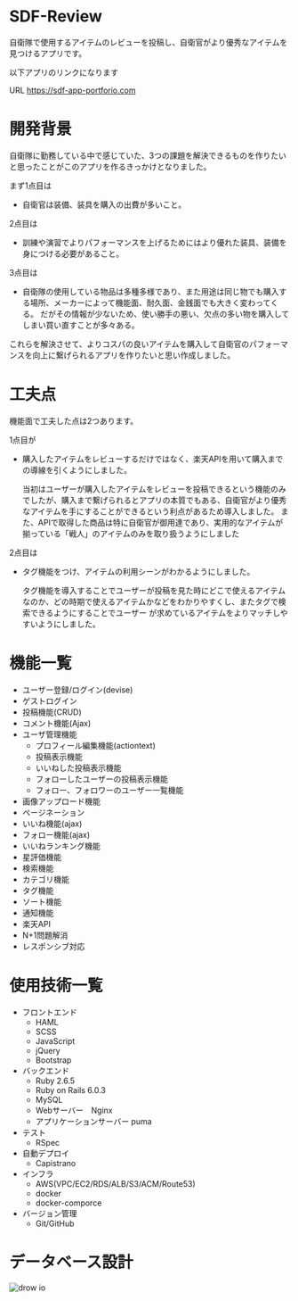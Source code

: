# SDF-Review
自衛隊で使用するアイテムのレビューを投稿し、自衛官がより優秀なアイテムを見つけるアプリです。

以下アプリのリンクになります

URL https://sdf-app-portforio.com

# 開発背景
自衛隊に勤務している中で感じていた、3つの課題を解決できるものを作りたいと思ったことがこのアプリを作るきっかけとなりました。

まず1点目は
* 自衛官は装備、装具を購入の出費が多いこと。

2点目は

* 訓練や演習でよりパフォーマンスを上げるためにはより優れた装具、装備を身につける必要があること。

3点目は

* 自衛隊の使用している物品は多種多様であり、また用途は同じ物でも購入する場所、メーカーによって機能面、耐久面、金銭面でも大きく変わってくる。
だがその情報が少ないため、使い勝手の悪い、欠点の多い物を購入してしまい買い直すことが多々ある。

これらを解決させて、よりコスパの良いアイテムを購入して自衛官のパフォーマンスを向上に繋げられるアプリを作りたいと思い作成しました。


# 工夫点
機能面で工夫した点は2つあります。

1点目が
* 購入したアイテムをレビューするだけではなく、楽天APIを用いて購入までの導線を引くようにしました。

  当初はユーザーが購入したアイテムをレビューを投稿できるという機能のみでしたが、購入まで繋げられるとアプリの本質でもある、自衛官がより優秀なアイテムを手にすることができるという利点があるため導入しました。
また、APIで取得した商品は特に自衛官が御用達であり、実用的なアイテムが揃っている「戦人」のアイテムのみを取り扱うようにしました

2点目は
* タグ機能をつけ、アイテムの利用シーンがわかるようにしました。

  タグ機能を導入することでユーザーが投稿を見た時にどこで使えるアイテムなのか、どの時期で使えるアイテムかなどをわかりやすくし、またタグで検索できるようにすることでユーザー  が求めているアイテムをよりマッチしやすいようにしました。

# 機能一覧 
  * ユーザー登録/ログイン(devise)
  * ゲストログイン 
  * 投稿機能(CRUD)
  * コメント機能(Ajax)
  * ユーザ管理機能
    * プロフィール編集機能(actiontext)
    * 投稿表示機能
    * いいねした投稿表示機能
    * フォローしたユーザーの投稿表示機能
    * フォロー、フォロワーのユーザー一覧機能
  * 画像アップロード機能
  * ページネーション
  * いいね機能(ajax)
  * フォロー機能(ajax)
  * いいねランキング機能
  * 星評価機能
  * 検索機能
  * カテゴリ機能
  * タグ機能
  * ソート機能
  * 通知機能
  * 楽天API
  * N+1問題解消
  * レスポンシブ対応
# 使用技術一覧
* フロントエンド 
  * HAML
  * SCSS 
  * JavaScript 
  * jQuery
  * Bootstrap
* バックエンド 
  * Ruby 2.6.5
  * Ruby on Rails 6.0.3
  * MySQL
  * Webサーバー　Nginx
  * アプリケーションサーバー puma
* テスト
  * RSpec
* 自動デプロイ
  * Capistrano
* インフラ 
  * AWS(VPC/EC2/RDS/ALB/S3/ACM/Route53)
  * docker
  * docker-comporce
* バージョン管理  
  * Git/GitHub 
# データベース設計
![drow io](https://user-images.githubusercontent.com/62924821/113077697-9743d500-920c-11eb-8b47-1cba48c8c6ed.png)


